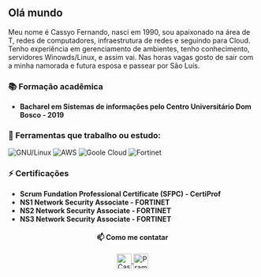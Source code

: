 ## Olá mundo

Meu nome é Cassyo Fernando, nasci em 1990, sou apaixonado na área de T, redes de computadores, infraestrutura de redes e seguindo para Cloud. Tenho experiência em gerenciamento de ambientes, tenho conhecimento, servidores Winowds/Linux, e assim vai. Nas horas vagas gosto de sair com a minha namorada e futura esposa e passear por São Luís.

### :books: Formação acadêmica
- **Bacharel em Sistemas de informações pelo Centro Universitário Dom Bosco - 2019**
 
### 📖 Ferramentas que trabalho ou estudo:

![GNU/Linux](https://img.shields.io/badge/-Linux-181717?style=for-the-badge&logo=linux)
![AWS](https://img.shields.io/badge/-aws-181717?style=for-the-badge&logo=amazon)
![Goole Cloud](https://img.shields.io/badge/-GoogleCloud-181717?style=for-the-badge&logo=googlecloud)
![Fortinet](https://img.shields.io/badge/-Fortigate-181717?style=for-the-badge&logo=fortinet)

### ⚡ Certificações
- **Scrum Fundation Professional Certificate (SFPC) - CertiProf**
- **NS1 Network Security Associate - FORTINET**
- **NS2 Network Security Associate - FORTINET**
- **NS3 Network Security Associate - FORTINET**


<h4 align="center">📫 Como me contatar</h4>
<p align="center">
 <a href="linkedin.com/in/cassyo-fernando-cutrim-pereira-96023a121/target="blank">
  <img align="center" alt="Cassyo Fernando| Linkedin" width="30px" src="https://www.vectorlogo.zone/logos/linkedin/linkedin-icon.svg" /> 
 </a>
 
 <a href="https://t.me/CassyoFernando" target="blank">
  <img align="center" alt="Pramod's Telegram" width="30px" src="https://www.vectorlogo.zone/logos/telegram/telegram-icon.svg" /> 
 </a>
  <br/>
  <br/>
  
  <p align="center"><br/>
  </p>

